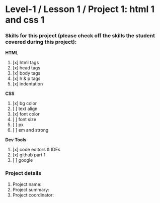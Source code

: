 # Level-1 / Lesson 1 / Project 1: html 1 and css 1

### Skills for this project (please check off the skills the student covered during this project):

**HTML**
 1. [x] html tags
 2. [x] head tags
 3. [x] body tags
 4. [x] h & p tags
 5. [x] indentation

**CSS**
  1. [x] bg color
  2. [ ] text align
  3. [x] font color
  4. [ ] font size
  5. [ ] px
  6. [ ] em and strong

**Dev Tools**
  1. [x] code editors & IDEs
  2. [x] github part 1
  3. [ ] google

### Project details
  1. Project name:
  2. Project summary:
  3. Project coordinator:
